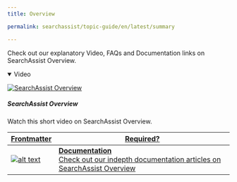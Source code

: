 ```yaml
---
title: Overview

permalink: searchassist/topic-guide/en/latest/summary 

---
```

<!--#### Topic Guide
###### Overview-->

  Check out our explanatory Video, FAQs and Documentation links on SearchAssist Overview.

<details class="introduction-video" open>
  <summary>Video
  </summary>
  
   [![SearchAssist Overview](images/VideoCoverImage.png)](https://player.vimeo.com/video/751634558?h=683f1edfdb&badge=0&autopause=0&player_id=0&app_id=58479/embed)

  ##### SearchAssist Overview
  Watch this short video on SearchAssist Overview.

</details>

<a class="doc-link" target="_blank" href="https://docs.kore.ai/searchassist/">
 

| Frontmatter | Required? |
|-------------|-------------|
| ![alt text](images/SA_Documentation.svg "Title") | **Documentation**  <br /> Check out our indepth documentation articles on SearchAssist Overview | 


</a>

